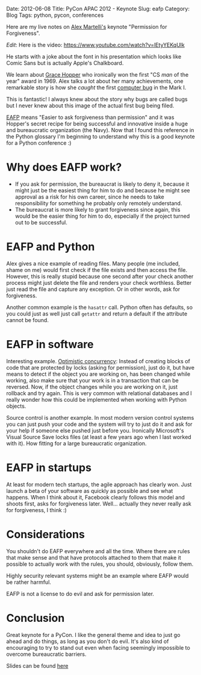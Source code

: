 Date: 2012-06-08
Title: PyCon APAC 2012 - Keynote
Slug: eafp
Category: Blog
Tags: python, pycon, conferences

Here are my live notes on [Alex Martelli's](https://plus.google.com/106273672060692715136/about)
keynote "Permission for Forgiveness".

_Edit_: Here is the video: https://www.youtube.com/watch?v=lEtyYEKqUlk

He starts with a joke about the font in his presentation which looks like
Comic Sans but is actually Apple's Chalkboard.

We learn about [Grace Hopper](https://en.wikipedia.org/wiki/Grace_Hopper) who
ironically won the first "CS _man_ of the year" award in 1969. Alex talks a lot
about her many achievements, one remarkable story is how she _caught_ the first
[computer bug](https://en.wikipedia.org/wiki/File:H96566k.jpg) in the Mark I.

This is fantastic! I always knew about the story why bugs are called bugs but I
never knew about this image of the actual first bug being filed.

[EAFP](http://docs.python.org/glossary.html#term-eafp) means "Easier to ask
forgiveness than permission" and it was Hopper's secret recipe for being
successful and innovative inside a huge and bureaucratic organization (the
Navy). Now that I found this reference in the Python glossary I'm beginning to
understand why this is a good keynote for a Python conference :)

# Why does EAFP work?

* If you ask for permission, the bureaucrat is likely to deny it, because it
  might just be the easiest thing for him to do and because he might see
  approval as a risk for his own career, since he needs to take responsibility
  for something he probably only remotely understand.
* The bureaucrat is more likely to grant forgiveness since again, this would
  be the easier thing for him to do, especially if the project turned out to
  be successful.

# EAFP and Python

Alex gives a nice example of reading files. Many people (me included, shame on
me) would first check if the file exists and then access the file. However,
this is really stupid because one second after your check another process might
just delete the file and renders your check worthless. Better just read the
file and capture any exception. Or in other words, ask for forgiveness.

Another common example is the ``hasattr`` call. Python often has defaults,
so you could just as well just call ``getattr`` and return a default if
the attribute cannot be found.

# EAFP in software

Interesting example. [Optimistic concurrency](https://en.wikipedia.org/wiki/Optimistic_concurrency_control):
Instead of creating blocks of code that are protected by locks (asking for
permission), just do it, but have means to detect if the object you are working
on, has been changed while working, also make sure that your work is in a
transaction that can be reversed. Now, if the object changes while you are
working on it, just rollback and try again. This is very common with relational
databases and I really wonder how this could be implemented when working with
Python objects.

Source control is another example. In most modern version control systems you
can just push your code and the system will try to just do it and ask for your
help if someone else pushed just before you. Ironically Microsoft's Visual
Source Save locks files (at least a few years ago when I last worked with it).
How fitting for a large bureaucratic organization.

# EAFP in startups

At least for modern tech startups, the agile approach has clearly won. Just
launch a beta of your software as quickly as possible and see what happens.
When I think about it, Facebook clearly follows this model and shoots first,
asks for forgiveness later. Well... actually they never really ask for
forgiveness, I think :)

# Considerations

You shouldn't do EAFP everywhere and all the time. Where there are rules that
make sense and that have protocols attached to them that make it possible to
actually work with the rules, you should, obviously, follow them.

Highly security relevant systems might be an example where EAFP would be rather
harmful.

EAFP is not a license to do evil and ask for permission later.

# Conclusion

Great keynote for a PyCon. I like the general theme and idea to just go ahead
and do things, as long as you don't do evil. It's also kind of encouraging to
try to stand out even when facing seemingly impossible to overcome bureaucratic
barriers.

Slides can be found [here](http;//www.aleax.it/pycon12ap_fop.pdf)
